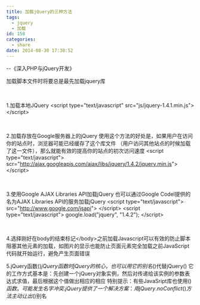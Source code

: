 ```yaml
---
title: 加载jQuery的三种方法
tags:
  - jquery
  - 加载
id: 158
categories:
  - share
date: 2014-08-30 17:30:52
---
```


--《深入PHP与jQuery开发》

加载脚本文件时将要总是最先加载jquery库

&nbsp;

1.加载本地JQuery
&lt;script type="text/javascript" src="js/jquery-1.4.1.min.js"&gt;&lt;/script&gt;

&nbsp;

2.加载存放在Google服务器上的jQuery
使用这个方法的好处是，如果用户在访问你的站点时，浏览器可能已经缓存了这个库文件
（用户访问其他站点的时候加载了这一文件），那么就能有效的提高你的站点的初次访问速度
&lt;script type="text/javascript"&gt;
scr="http://ajax.googleapis.com/ajax/libs/jquery/1.4.2/jquery.min.js"&gt;
&lt;/script&gt;

&nbsp;

3.使用Google AJAX Libraries API加载jQuery
也可以通过Google Codel提供的名为AJAX Libraries API的服务加载jQuery
&lt;script type="text/javascript"&gt;
src="http://www.google.com/jsapi"&gt;
&lt;/script&gt;
&lt;script type="text/javascript"&gt;
google.load("jquery", "1.4.2");
&lt;/script&gt;

&nbsp;

4.选择刚好在body的结束标记&lt;/body&gt;之前加载Javascript可以有效的防止脚本阻塞其他元素的加载，如图片的显示也能防止页面元素完全加载之前JavaScript代码就开始运行，避免产生页面错误

5.jQuery函数($)
jQuery函数时jQuery的核心，也可以用它的别名$()代替jQuery()
它的工作方式基本是：先创建一个jQuery对象实例，然后对传递给该实例的参数表达式求值，最后根据这个值做出相应的相应
特别提示：有些JavaSript库也使用$()函数，可能发生名字冲突.
jQuery提供了一个解决方案：用jQuery.noConflict()方法主动让出$()别名